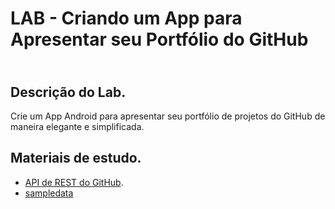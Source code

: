 # LAB - Criando um App para Apresentar seu Portfólio do GitHub

## <br />Descrição do Lab.
Crie um App Android para apresentar seu portfólio de projetos do GitHub de maneira elegante e simplificada. 

## Materiais de estudo.
  - [API de REST do GitHub](https://docs.github.com/pt/rest).
  - [sampledata](https://medium.com/android-news/android-tools-attributes-listitem-sample-data-rocks-bbf49aaa9f07)
  
